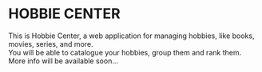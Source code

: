 # HOBBIE CENTER

This is Hobbie Center, a web application for managing hobbies, like books, movies, series, and more.  
You will be able to catalogue your hobbies, group them and rank them.  
More info will be available soon...